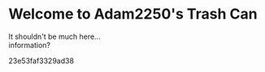 # Welcome to Adam2250's Trash Can
It shouldn't be much here...<br>
information?<br>

23e53faf3329ad38
